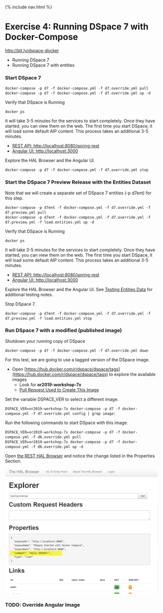 {% include nav.html %}
# Exercise 4: Running DSpace 7 with Docker-Compose

http://bit.ly/dspace-docker

- Running DSpace 7
- Running DSpace 7 with entities

### Start DSpace 7

```shell
docker-compose -p d7 -f docker-compose.yml -f d7.override.yml pull
docker-compose -p d7 -f docker-compose.yml -f d7.override.yml up -d
```

Verify that DSpace is Running
```shell
docker ps
```

It will take 3-5 minutes for the services to start completely.  Once they have started, you can view them on the web.
The first time you start DSpace, it will load some default AIP content.  This process takes an additional 3-5 minutes.
- [REST API: http://localhost:8080/spring-rest](http://localhost:8080/spring-rest)
- [Angular UI: http://localhost:3000](http://localhost:3000)

Explore the HAL Browser and the Angular UI.

```shell
docker-compose -p d7 -f docker-compose.yml -f d7.override.yml stop
```

### Start the DSpace 7 Preview Release with the Entities Dataset

Note that we will create a separate set of DSpace 7 entities (-p d7ent) for this step.

```shell
docker-compose -p d7ent -f docker-compose.yml -f d7.override.yml -f d7.preview.yml pull
docker-compose -p d7ent -f docker-compose.yml -f d7.override.yml -f d7.preview.yml -f load.entities.yml up -d
```

Verify that DSpace is Running
```shell
docker ps
```

It will take 3-5 minutes for the services to start completely.  Once they have started, you can view them on the web.
The first time you start DSpace, it will load some default AIP content.  This process takes an additional 3-5 minutes.
- [REST API: http://localhost:8080/spring-rest](http://localhost:8080/spring-rest)
- [Angular UI: http://localhost:3000](http://localhost:3000)

Explore the HAL Browser and the Angular UI.  See [Testing Entities Data](../run.DSpace7Entities.html#testing-the-entities-functionality) for additional testing notes.

Stop DSpace 7.

```shell
docker-compose -p d7ent -f docker-compose.yml -f d7.override.yml -f d7.preview.yml -f load.entities.yml stop
```

### Run DSpace 7 with a modified (published image)

Shutdown your running copy of DSpace
```shell
docker-compose -p d7 -f docker-compose.yml -f d7.override.yml down
```

For this test, we are going to use a tagged version of the DSpace image.  
- Open [https://hub.docker.com/r/dspace/dspace/tags](https://hub.docker.com/r/dspace/dspace/tags) to explore the available images
  - Look for __or2019-workshop-7x__
  - [Pull Request Used to Create This Image](https://github.com/DSpace/DSpace/pull/2436/files)

Set the variable DSPACE_VER to select a different image.

```shell
DSPACE_VER=or2019-workshop-7x docker-compose -p d7 -f docker-compose.yml -f d7.override.yml config | grep image:
```

Run the following commands to start DSpace with this image.

```shell
DSPACE_VER=or2019-workshop-7x docker-compose -p d7 -f docker-compose.yml -f d6.override.yml pull
DSPACE_VER=or2019-workshop-7x docker-compose -p d7 -f docker-compose.yml -f d6.override.yml up -d
```

Open [the REST HAL Browser](http://localhost:8080/spring-rest) and notice the change listed in the Properties Section.

![HAL Browser Screenshot](rest-comment.png)

### TODO: Override Angular Image
